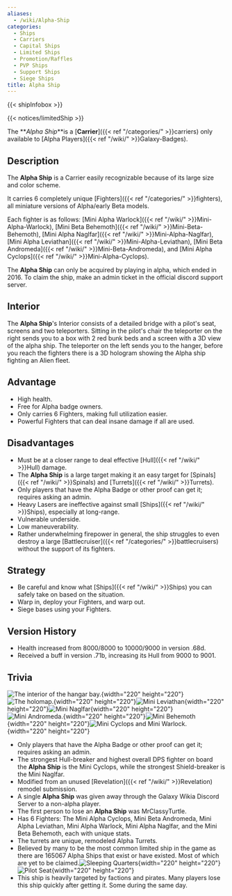 ```yaml
---
aliases:
  - /wiki/Alpha-Ship
categories:
  - Ships
  - Carriers
  - Capital Ships
  - Limited Ships
  - Promotion/Raffles
  - PVP Ships
  - Support Ships
  - Siege Ships
title: Alpha Ship
---
```


{{< shipInfobox >}}

{{< notices/limitedShip >}}

The **_Alpha Ship_**is a [**Carrier**]({{< ref "/categories/" >}}carriers) only available to [Alpha Players]({{< ref "/wiki/" >}}Galaxy-Badges).

## Description

The **Alpha Ship** is a Carrier easily recognizable because of its large size and color scheme.

It carries 6 completely unique [Fighters]({{< ref "/categories/" >}}fighters), all miniature versions of Alpha/early Beta models.

Each fighter is as follows: [Mini Alpha Warlock]({{< ref "/wiki/" >}}Mini-Alpha-Warlock), [Mini Beta Behemoth]({{< ref "/wiki/" >}}Mini-Beta-Behemoth), [Mini Alpha Naglfar]({{< ref "/wiki/" >}}Mini-Alpha-Naglfar), [Mini Alpha Leviathan]({{< ref "/wiki/" >}}Mini-Alpha-Leviathan), [Mini Beta Andromeda]({{< ref "/wiki/" >}}Mini-Beta-Andromeda), and [Mini Alpha Cyclops]({{< ref "/wiki/" >}}Mini-Alpha-Cyclops).

The **Alpha Ship** can only be acquired by playing in alpha, which ended in 2016. To claim the ship, make an admin ticket in the official discord support server.

## Interior

The **Alpha Ship**'s Interior consists of a detailed bridge with a pilot's seat, screens and two teleporters. Sitting in the pilot's chair the teleporter on the right sends you to a box with 2 red bunk beds and a screen with a 3D view of the alpha ship. The teleporter on the left sends you to the hanger, before you reach the fighters there is a 3D hologram showing the Alpha ship fighting an Alien fleet.

## Advantage

- High health.
- Free for Alpha badge owners.
- Only carries 6 Fighters, making full utilization easier.
- Powerful Fighters that can deal insane damage if all are used.

## Disadvantages

- Must be at a closer range to deal effective [Hull]({{< ref "/wiki/" >}}Hull) damage.
- The **Alpha Ship** is a large target making it an easy target for [Spinals]({{< ref "/wiki/" >}}Spinals) and [Turrets]({{< ref "/wiki/" >}}Turrets).
- Only players that have the Alpha Badge or other proof can get it; requires asking an admin.
- Heavy Lasers are ineffective against small [Ships]({{< ref "/wiki/" >}}Ships), especially at long-range.
- Vulnerable underside.
- Low maneuverability.
- Rather underwhelming firepower in general, the ship struggles to even destroy a large [Battlecruiser]({{< ref "/categories/" >}}battlecruisers) without the support of its fighters.

## Strategy

- Be careful and know what [Ships]({{< ref "/wiki/" >}}Ships) you can safely take on based on the situation.
- Warp in, deploy your Fighters, and warp out.
- Siege bases using your Fighters.

## Version History

- Health increased from 8000/8000 to 10000/9000 in version .68d.
- Received a buff in version .71b, increasing its Hull from 9000 to 9001.

## Trivia

![The interior of the hangar
bay.](RobloxScreenShot20200313_162410349.png "The interior of the hangar bay."){width="220" height="220"}![The
holomap.](RobloxScreenShot20200313_162427441.png "The holomap."){width="220" height="220"}![Mini
Leviathan](RobloxScreenShot20200313_162444587.png "Mini Leviathan"){width="220" height="220"}![Mini
Naglfar](RobloxScreenShot20200313_162448448.png "Mini Naglfar"){width="220" height="220"}![Mini
Andromeda.](RobloxScreenShot20200313_162454466.png "Mini Andromeda."){width="220" height="220"}![Mini
Behemoth](RobloxScreenShot20200313_162458847.png "Mini Behemoth"){width="220" height="220"}![Mini Cyclops and Mini
Warlock.](RobloxScreenShot20200313_162508131.png "Mini Cyclops and Mini Warlock."){width="220" height="220"}

- Only players that have the Alpha Badge or other proof can get it; requires asking an admin.
- The strongest Hull-breaker and highest overall DPS fighter on board the **Alpha Ship** is the Mini Cyclops, while the strongest Shield-breaker is the Mini Naglfar.
- Modified from an unused [Revelation]({{< ref "/wiki/" >}}Revelation) remodel submission.
- A single **Alpha Ship** was given away through the Galaxy Wikia Discord Server to a non-alpha player.
- The first person to lose an **Alpha Ship** was MrClassyTurtle.
- Has 6 Fighters: The Mini Alpha Cyclops, Mini Beta Andromeda, Mini Alpha Leviathan, Mini Alpha Warlock, Mini Alpha Naglfar, and the Mini Beta Behemoth, each with unique stats.
- The turrets are unique, remodeled Alpha Turrets.
- Believed by many to be the most common limited ship in the game as there are 165067 Alpha Ships that exist or have existed. Most of which are yet to be claimed.![Sleeping
Quarters](RobloxScreenShot20200924_191807045.png "Sleeping Quarters"){width="220" height="220"}![Pilot
Seat](RobloxScreenShot20200924_191744857.png "Pilot Seat"){width="220" height="220"}
- This ship is heavily targeted by factions and pirates. Many players lose this ship quickly after getting it. Some during the same day.
